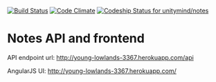[![Build Status](https://travis-ci.org/unitymind/notes.svg?branch=master)](https://travis-ci.org/unitymind/notes)
[![Code Climate](https://codeclimate.com/github/unitymind/notes/badges/gpa.svg)](https://codeclimate.com/github/unitymind/notes)
[![Codeship Status for unitymind/notes](https://www.codeship.io/projects/b9121b30-0c5d-0132-64f1-0ecd66b57273/status)](https://www.codeship.io/projects/32179)

Notes API and frontend
=====

API endpoint url: http://young-lowlands-3367.herokuapp.com/api

AngularJS UI: http://young-lowlands-3367.herokuapp.com/
